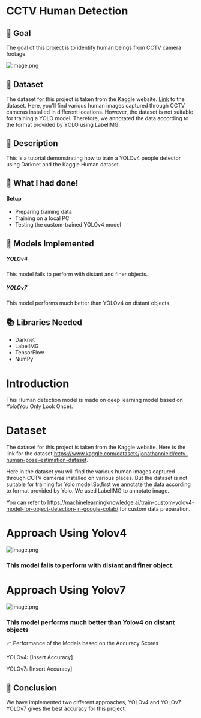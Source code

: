 # CCTV Human Detection

##  🎯 Goal

The goal of this project is to identify human beings from CCTV camera footage.

 ![image.png](https://encrypted-tbn0.gstatic.com/images?q=tbn:ANd9GcSrLn9Zzwpzvpp2FLu0n8bdwOIR26fARzsV4A&usqp=CAU)
 
## 🧵 Dataset

The dataset for this project is taken from the Kaggle website. [Link](https://www.kaggle.com/datasets/jonathannield/cctv-human-pose-estimation-dataset) to the dataset. Here, you'll find various human images captured through CCTV cameras installed in different locations. However, the dataset is not suitable for training a YOLO model. Therefore, we annotated the data according to the format provided by YOLO using LabelIMG.

## 🧾 Description

This is a tutorial demonstrating how to train a YOLOv4 people detector using Darknet and the Kaggle Human dataset.

## 🧮 What I had done!

#### Setup
- Preparing training data
- Training on a local PC
- Testing the custom-trained YOLOv4 model

## 🚀 Models Implemented

##### YOLOv4
This model fails to perform with distant and finer objects.

##### YOLOv7
This model performs much better than YOLOv4 on distant objects.

## 📚 Libraries Needed

- Darknet
- LabelIMG
- TensorFlow
- NumPy




 # Introduction

This Human detection model is made on deep learning model based on Yolo(You Only Look Once).

# Dataset

The dataset for this project is taken from the Kaggle website. Here is the link for the dataset,https://www.kaggle.com/datasets/jonathannield/cctv-human-pose-estimation-dataset.

Here in the dataset you will find the various human images captured through CCTV cameras installed on various places.
But the dataset is not suitable for training for Yolo model.So,first we annotate the data according to format provided by Yolo.
We used LabelIMG to annotate image.

You can refer to https://machinelearningknowledge.ai/train-custom-yolov4-model-for-object-detection-in-google-colab/ for custom data preparation.



# Approach Using Yolov4

![image.png](https://miro.medium.com/max/785/1*f2diI7O28j2A875FwQPMJA.jpeg)

### This model fails to perform with distant and finer object.

# Approach Using Yolov7

![image.png](https://github.com/WongKinYiu/yolov7/raw/main/figure/performance.png)

### This model performs much better than Yolov4 on distant objects

📈 Performance of the Models based on the Accuracy Scores

YOLOv4: [Insert Accuracy]

YOLOv7: [Insert Accuracy]

## 📢 Conclusion

We have implemented two different approaches, YOLOv4 and YOLOv7. YOLOv7 gives the best accuracy for this project.
